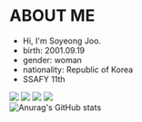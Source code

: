 # ABOUT ME
- Hi, I'm Soyeong Joo.
- birth: 2001.09.19
- gender: woman
- nationality: Republic of Korea
- SSAFY 11th

<a href="https://www.acmicpc.net/user/soyong32" target="_blank"><img src="https://img.shields.io/badge/BaekJoon-3776AB?style=flat&logo=python&logoColor=FFFFFF"/></a>
<a href="https://www.instagram.com/address.__.0" target="_blank"><img src="https://img.shields.io/badge/Instagram-E4405F?style=flat&logo=instagram&logoColor=FFFFFF"/></a>
<a href="soyong6624@gmail.com" target="_blank"><img src="https://img.shields.io/badge/soyong6624@gmail.com-EA4335?style=flat&logo=gmail&logoColor=FFFFFF"/></a>
<a href="https://blog.naver.com/soyong32" target="_blank"><img src="https://img.shields.io/badge/Blog-03C75A?style=flat&logo=naver&logoColor=FFFFFF"/></a>  
![Anurag's GitHub stats](https://github-readme-stats.vercel.app/api?username=address0&show_icons=true&theme=radical)  
<!--
**address0/address0** is a ✨ _special_ ✨ repository because its `README.md` (this file) appears on your GitHub profile.

Here are some ideas to get you started:

- 🔭 I’m currently working on ...
- 🌱 I’m currently learning ...
- 👯 I’m looking to collaborate on ...
- 🤔 I’m looking for help with ...
- 💬 Ask me about ...
- 📫 How to reach me: ...
- 😄 Pronouns: ...
- ⚡ Fun fact: ...
-->

